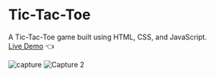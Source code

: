 # Tic-Tac-Toe
A Tic-Tac-Toe game built using HTML, CSS, and JavaScript. <br>
[Live Demo](https://muhibk22.github.io/tic-tac-toe/) 👈

![capture](https://github.com/user-attachments/assets/2881873e-8381-404a-9e0a-ac96cf0f0034)
![Capture 2](https://github.com/user-attachments/assets/8618b894-75a4-4f4b-8cd5-42938a57c343)

